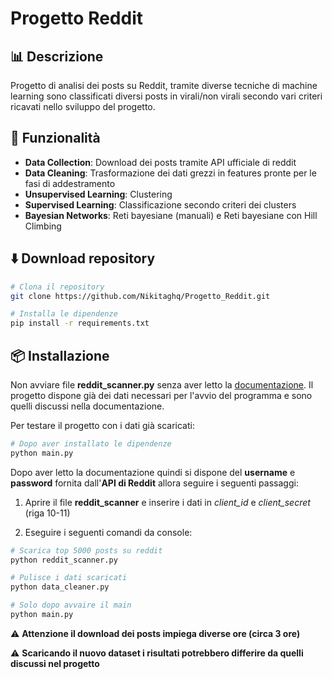 # Progetto Reddit 

## 📊 Descrizione
Progetto di analisi dei posts su Reddit, tramite diverse tecniche di machine learning sono classificati diversi posts in virali/non virali secondo vari criteri ricavati nello sviluppo del progetto.

## 🚀 Funzionalità
- **Data Collection**: Download dei posts tramite API ufficiale di reddit
- **Data Cleaning**: Trasformazione dei dati grezzi in features pronte per le fasi di addestramento
- **Unsupervised Learning**: Clustering 
- **Supervised Learning**: Classificazione secondo criteri dei clusters
- **Bayesian Networks**: Reti bayesiane (manuali) e Reti bayesiane con Hill Climbing

## ⬇️ Download repository

```bash
# Clona il repository
git clone https://github.com/Nikitaghq/Progetto_Reddit.git

# Installa le dipendenze
pip install -r requirements.txt
```
## 📦 Installazione
Non avviare file **reddit_scanner.py** senza aver letto la [documentazione](https://www.reddit.com/dev/api/).
Il progetto dispone già dei dati necessari per l'avvio del programma e sono quelli discussi nella documentazione. 

Per testare il progetto con i dati già scaricati:
```bash
# Dopo aver installato le dipendenze
python main.py
```

Dopo aver letto la documentazione quindi si dispone del **username** e **password** fornita dall'**API di Reddit** allora seguire i seguenti passaggi:

1. Aprire il file **reddit_scanner** e inserire i dati in *client_id* e *client_secret* (riga 10-11)

2. Eseguire i seguenti comandi da console:
```bash
# Scarica top 5000 posts su reddit
python reddit_scanner.py

# Pulisce i dati scaricati
python data_cleaner.py

# Solo dopo avvaire il main
python main.py
```
⚠️ **Attenzione il download dei posts impiega diverse ore (circa 3 ore)** ️️ ️
️️

⚠️ **Scaricando il nuovo dataset i risultati potrebbero differire da quelli discussi nel progetto**